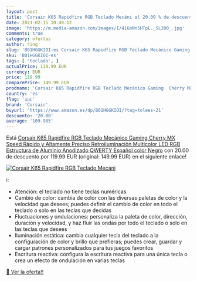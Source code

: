 ```yaml
---
layout: post
title: 'Corsair K65 Rapidfire RGB Teclado Mecáni al 20.00 % de descuento'
date: 2021-02-15 10:49:12
image: 'https://m.media-amazon.com/images/I/41GnNn5HTpL._SL200_.jpg'
comments: true
category: ofertas
author: ring
slug: 'B01HGGKIOI-es Corsair K65 Rapidfire RGB Teclado Mecánico Gaming Cherry...'
sku: 'B01HGGKIOI-es'
tags: [ 'teclado', ]
actualPrice: 119.99 EUR
currency: EUR
price: 119.99
comparePrice: 149.99 EUR
prodname: 'Corsair K65 Rapidfire RGB Teclado Mecánico Gaming  Cherry MX Speed  Rápido y Altamente Preciso  Retroiluminación Multicolor LED RGB  Estructura de Aluminio Anodizado  QWERTY Español  color Negro'
country: 'es'
flag: '🇪🇸'
brand: 'Corsair'
buyurl: 'https://www.amazon.es/dp/B01HGGKIOI/?tag=tolees-21'
descuento: '20.00'
average: '109.985'
---
```


Está [Corsair K65 Rapidfire RGB Teclado Mecánico Gaming  Cherry MX Speed  Rápido y Altamente Preciso  Retroiluminación Multicolor LED RGB  Estructura de Aluminio Anodizado  QWERTY Español  color Negro](https://www.amazon.es/dp/B01HGGKIOI/?tag=tolees-21) con 20.00 de descuento por 119.99 EUR (original: 149.99 EUR) en el siguiente enlace!

[![Corsair K65 Rapidfire RGB Teclado Mecáni](https://m.media-amazon.com/images/I/41GnNn5HTpL._SL200_.jpg)](https://www.amazon.es/dp/B01HGGKIOI/?tag=tolees-21)

ℹ️:

- Atención: el teclado no tiene teclas numéricas
- Cambio de color: cambia de color con las diversas paletas de color y la velocidad que desees; puedes definir el cambio de color en todo el teclado o solo en las teclas que decidas
- Fluctuaciones y ondulaciones: personaliza la paleta de color, dirección, duración y velocidad, y haz fluir las ondas por todo el teclado o solo en las teclas que desees
- Iluminación estática: cambia cualquier tecla del teclado a la configuración de color y brillo que prefieras; puedes crear, guardar y cargar patrones personalizados para tus juegos favoritos
- Escritura reactiva: configura la escritura reactiva para una única tecla o crea un efecto de ondulación en varias teclas

[🛒 Ver la oferta!!](https://www.amazon.es/dp/B01HGGKIOI/?tag=tolees-21)
